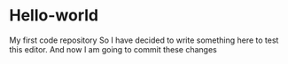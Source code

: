# Hello-world
My first code repository
So I have decided to write something here to test this editor.  And now I am going to commit these changes
